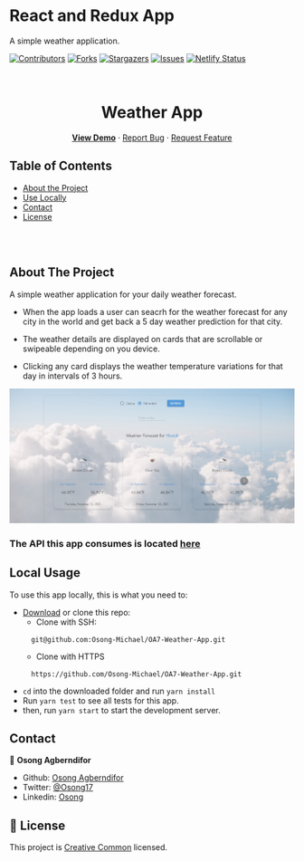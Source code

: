 # React and Redux App

A simple weather application.

[![Contributors][contributors-shield]][contributors-url]
[![Forks][forks-shield]][forks-url]
[![Stargazers][stars-shield]][stars-url]
[![Issues][issues-shield]][issues-url]
[![Netlify Status](https://api.netlify.com/api/v1/badges/c013a4a0-1b1f-45cc-bbf3-29fd952c9796/deploy-status)](https://app.netlify.com/sites/oa7-weather-app/deploys)

<!-- PROJECT LOGO -->
<br />
<p align="center">
  <h1 align="center">Weather App</h1>

  <p align="center">
    <a href="https://oa7-weather-app.netlify.app/"><strong>View Demo</strong></a>
    ·
    <a href="https://github.com/Osong-Michael/React-Weather-App/issues">Report Bug</a>
    ·
    <a href="https://github.com/Osong-Michael/React-Weather-App/issues">Request Feature</a>
  </p>
</p>

<!-- TABLE OF CONTENTS -->

## Table of Contents

- [About the Project](#about-the-project)
- [Use Locally](#local-usage)
- [Contact](#contact)
- [License](#license)

<br>
<br>
<!-- ABOUT THE PROJECT -->

## About The Project

A simple weather application for your daily weather forecast.

- When the app loads a user can seacrh for the weather forecast for any city in the world and get back a 5 day weather prediction for that city.

- The weather details are displayed on cards that are scrollable or swipeable depending on you device.

- Clicking any card displays the weather temperature variations for that day in intervals of 3 hours.

![Product Name Screen Shot][product-screenshot]
<br>

### The API this app consumes is located [here](https://openweathermap.org/api)

<!-- ABOUT THE PROJECT -->

## Local Usage

To use this app locally, this is what you need to:

- [Download](https://github.com/Osong-Michael/OA7-Weather-App/archive/master.zip) or clone this repo:
  - Clone with SSH:
  ```
    git@github.com:Osong-Michael/OA7-Weather-App.git
  ```
  - Clone with HTTPS
  ```
    https://github.com/Osong-Michael/OA7-Weather-App.git
  ```
- `cd` into the downloaded folder and run `yarn install`
- Run `yarn test` to see all tests for this app.
- then, run `yarn start` to start the development server.


<!-- CONTACT -->

## Contact

👤 **Osong Agberndifor**

- Github: [Osong Agberndifor](https://github.com/Osong-Michael)
- Twitter: [@Osong17](https://twitter.com/Osong17)
- Linkedin: [Osong](https://linkedin.com/osong-agberndifor)


<!-- MARKDOWN LINKS & IMAGES -->
<!-- https://www.markdownguide.org/basic-syntax/#reference-style-links -->

[contributors-shield]: https://img.shields.io/github/contributors/Osong-Michael/OA7-Weather-App.svg?style=flat-square
[contributors-url]: https://github.com/Osong-Michael/OA7-Weather-App/graphs/contributors
[forks-shield]: https://img.shields.io/github/forks/Osong-Michael/OA7-Weather-App.svg?style=flat-square
[forks-url]: https://github.com/Osong-Michael/OA7-Weather-App/network/members
[stars-shield]: https://img.shields.io/github/stars/Osong-Michael/OA7-Weather-App.svg?style=flat-square
[stars-url]: https://github.com/Osong-Michael/OA7-Weather-App/stargazers
[issues-shield]: https://img.shields.io/github/issues/Osong-Michael/OA7-Weather-App.svg?style=flat-square
[issues-url]: https://github.com/Osong-Michael/OA7-Weather-App/issues
[product-screenshot]: public/images/bg-image.png

<!-- [product-screenshot2]: dist/images/page2.png -->

## 📝 License

This project is [Creative Common](https://creativecommons.org/licenses/by-nc/4.0/) licensed.
